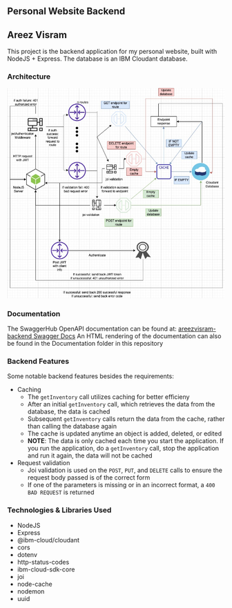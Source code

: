 ## Personal Website Backend
## Areez Visram

This project is the backend application for my personal website, built with NodeJS + Express. The database is an IBM Cloudant database.

### Architecture
![architecture](https://github.com/areezvisram/areezvisram.com-server/blob/master/Architecture%20Diagrams/Architecture%20Image.jpeg)

### Documentation
The SwaggerHub OpenAPI documentation can be found at: [areezvisram-backend Swagger Docs](https://app.swaggerhub.com/apis/areezvisram/areezvisram-backend/1.0.0#/)
An HTML rendering of the documentation can also be found in the Documentation folder in this repository

### Backend Features
Some notable backend features besides the requirements:
* Caching
    * The `getInventory` call utilizes caching for better efficieny
    * After an initial `getInventory` call, which retrieves the data from the database, the data is cached
    * Subsequent `getInventory` calls return the data from the cache, rather than calling the database again
    * The cache is updated anytime an object is added, deleted, or edited
    * **NOTE**: The data is only cached each time you start the application. If you run the application, do a `getInventory` call, stop the application and run it again, the data will not be cached
* Request validation
    * Joi validation is used on the `POST`, `PUT`, and `DELETE` calls to ensure the request body passed is of the correct form
    * If one of the parameters is missing or in an incorrect format, a `400 BAD REQUEST` is returned

### Technologies & Libraries Used
* NodeJS
* Express
* @ibm-cloud/cloudant
* cors
* dotenv
* http-status-codes
* ibm-cloud-sdk-core
* joi
* node-cache
* nodemon
* uuid